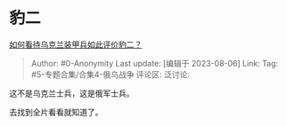 # 豹二
[如何看待乌克兰装甲兵如此评价豹二？](https://www.zhihu.com/question/615370090/answer/3149185620)

> Author: #0-Anonymity
> Last update: [编辑于 2023-08-06]
> Link:
> Tag: #5-专题合集/合集4-俄乌战争 
> 评论区:
> 泛讨论:

这不是乌克兰士兵，这是俄军士兵。

去找到全片看看就知道了。